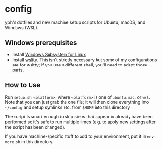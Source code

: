 # config

yph's dotfiles and new machine setup scripts for Ubuntu, macOS, and Windows (WSL).

## Windows prerequisites

* Install [Windows Subsystem for Linux](https://docs.microsoft.com/en-us/windows/wsl/about)
* Install [wsltty](https://github.com/mintty/wsltty). This isn't strictly necessary but some of my
  configurations are for wsltty; if you use a different shell, you'll need to adapt those parts.

## How to Use

Run `setup.sh <platform>`, where `<platform>` is one of `ubuntu`, `mac`, or `wsl`. Note that you
can just grab the one file; it will then clone everything into `~/config` and setup symlinks etc.
from `$HOME` into this directory.

The script is smart enough to skip steps that appear to already have been performed so it's safe to
run multiple times (e.g. to apply new settings after the script has been changed).

If you have machine-specific stuff to add to your environment, put it in `env-more.sh` in this
directory.

